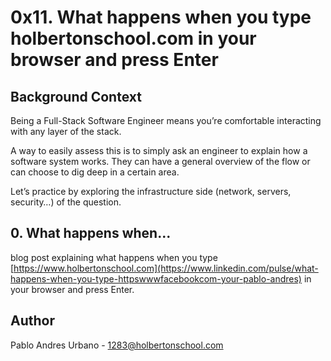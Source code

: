  # 0x11. What happens when you type holbertonschool.com in your browser and press Enter

 ## Background Context
Being a Full-Stack Software Engineer means you’re comfortable interacting with any layer of the stack.

A way to easily assess this is to simply ask an engineer to explain how a software system works. They can have a general overview of the flow or can choose to dig deep in a certain area.

Let’s practice by exploring the infrastructure side (network, servers, security…) of the question.

## 0. What happens when...
blog post explaining what happens when you type [https://www.holbertonschool.com](https://www.linkedin.com/pulse/what-happens-when-you-type-httpswwwfacebookcom-your-pablo-andres) in your browser and press Enter.

## Author
Pablo Andres Urbano - 1283@holbertonschool.com
